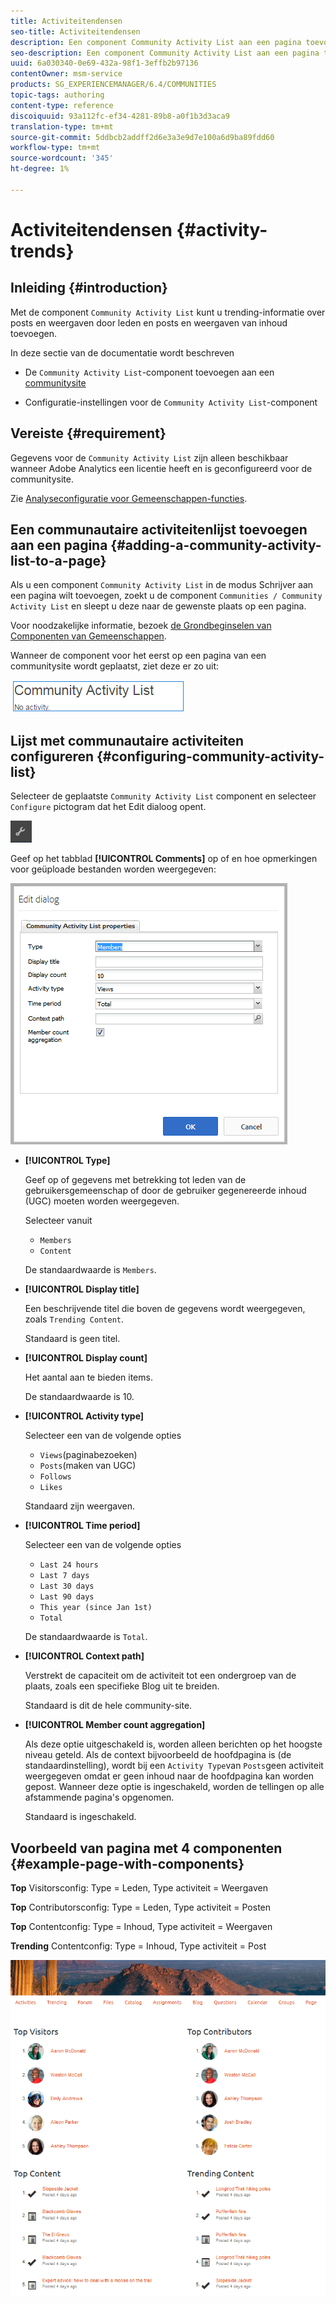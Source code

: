 ```yaml
---
title: Activiteitendensen
seo-title: Activiteitendensen
description: Een component Community Activity List aan een pagina toevoegen
seo-description: Een component Community Activity List aan een pagina toevoegen
uuid: 6a030340-0e69-432a-98f1-3effb2b97136
contentOwner: msm-service
products: SG_EXPERIENCEMANAGER/6.4/COMMUNITIES
topic-tags: authoring
content-type: reference
discoiquuid: 93a112fc-ef34-4281-89b8-a0f1b3d3aca9
translation-type: tm+mt
source-git-commit: 5ddbcb2addff2d6e3a3e9d7e100a6d9ba89fdd60
workflow-type: tm+mt
source-wordcount: '345'
ht-degree: 1%

---
```



# Activiteitendensen {#activity-trends}

## Inleiding {#introduction}

Met de component `Community Activity List` kunt u trending-informatie over posts en weergaven door leden en posts en weergaven van inhoud toevoegen.

In deze sectie van de documentatie wordt beschreven

* De `Community Activity List`-component toevoegen aan een [communitysite](overview.md#community-sites)

* Configuratie-instellingen voor de `Community Activity List`-component

## Vereiste {#requirement}

Gegevens voor de `Community Activity List` zijn alleen beschikbaar wanneer Adobe Analytics een licentie heeft en is geconfigureerd voor de communitysite.

Zie [Analyseconfiguratie voor Gemeenschappen-functies](analytics.md).

## Een communautaire activiteitenlijst toevoegen aan een pagina {#adding-a-community-activity-list-to-a-page}

Als u een component `Community Activity List` in de modus Schrijver aan een pagina wilt toevoegen, zoekt u de component `Communities / Community Activity List` en sleept u deze naar de gewenste plaats op een pagina.

Voor noodzakelijke informatie, bezoek [de Grondbeginselen van Componenten van Gemeenschappen](basics.md).

Wanneer de component voor het eerst op een pagina van een communitysite wordt geplaatst, ziet deze er zo uit:

![chlimage_1-227](assets/chlimage_1-227.png)

## Lijst met communautaire activiteiten configureren {#configuring-community-activity-list}

Selecteer de geplaatste `Community Activity List` component en selecteer `Configure` pictogram dat het Edit dialoog opent.

![chlimage_1-228](assets/chlimage_1-228.png)

Geef op het tabblad **[!UICONTROL Comments]** op of en hoe opmerkingen voor geüploade bestanden worden weergegeven:

![chlimage_1-229](assets/chlimage_1-229.png)

* **[!UICONTROL Type]**

   Geef op of gegevens met betrekking tot leden van de gebruikersgemeenschap of door de gebruiker gegenereerde inhoud (UGC) moeten worden weergegeven.

   Selecteer  vanuit
   * `Members`
   * `Content`

   De standaardwaarde is `Members`.

* **[!UICONTROL Display title]**

   Een beschrijvende titel die boven de gegevens wordt weergegeven, zoals `Trending Content`.

   Standaard is geen titel.

* **[!UICONTROL Display count]**

   Het aantal aan te bieden items.

   De standaardwaarde is 10.

* **[!UICONTROL Activity type]**

   Selecteer een van de volgende opties
   * `Views`(paginabezoeken)
   * `Posts`(maken van UGC)
   * `Follows`
   * `Likes`

   Standaard zijn weergaven.

* **[!UICONTROL Time period]**

   Selecteer een van de volgende opties
   * `Last 24 hours`
   * `Last 7 days`
   * `Last 30 days`
   * `Last 90 days`
   * `This year (since Jan 1st)`
   * `Total`

   De standaardwaarde is `Total`.

* **[!UICONTROL Context path]**

   Verstrekt de capaciteit om de activiteit tot een ondergroep van de plaats, zoals een specifieke Blog uit te breiden.

   Standaard is dit de hele community-site.

* **[!UICONTROL Member count aggregation]**

   Als deze optie uitgeschakeld is, worden alleen berichten op het hoogste niveau geteld. Als de context bijvoorbeeld de hoofdpagina is (de standaardinstelling), wordt bij een `Activity Type`van `Posts`geen activiteit weergegeven omdat er geen inhoud naar de hoofdpagina kan worden gepost. Wanneer deze optie is ingeschakeld, worden de tellingen op alle afstammende pagina&#39;s opgenomen.

   Standaard is ingeschakeld.

## Voorbeeld van pagina met 4 componenten {#example-page-with-components}

**Top** Visitorsconfig: Type = Leden, Type activiteit = Weergaven

**Top** Contributorsconfig: Type = Leden, Type activiteit = Posten

**Top** Contentconfig: Type = Inhoud, Type activiteit = Weergaven

**Trending** Contentconfig: Type = Inhoud, Type activiteit = Post

![chlimage_1-230](assets/chlimage_1-230.png)
